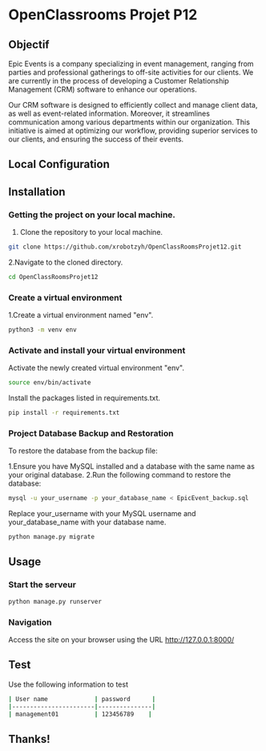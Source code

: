 # OpenClassrooms Projet P12

## Objectif
Epic Events is a company specializing in event management, ranging from parties and professional gatherings to off-site activities for our clients. We are currently in the process of developing a Customer Relationship Management (CRM) software to enhance our operations.

Our CRM software is designed to efficiently collect and manage client data, as well as event-related information. Moreover, it streamlines communication among various departments within our organization. This initiative is aimed at optimizing our workflow, providing superior services to our clients, and ensuring the success of their events.

## Local Configuration
## Installation
### Getting the project on your local machine.
1. Clone the repository to your local machine.
```bash
git clone https://github.com/xrobotzyh/OpenClassRoomsProjet12.git
```
2.Navigate to the cloned directory.
```bash
cd OpenClassRoomsProjet12
```

### Create a virtual environment
1.Create a virtual environment named "env".
```bash
python3 -m venv env
```

### Activate and install your virtual environment
Activate the newly created virtual environment "env".
```bash
source env/bin/activate
```
Install the packages listed in requirements.txt.
```bash
pip install -r requirements.txt
```

### Project Database Backup and Restoration

To restore the database from the backup file:

1.Ensure you have MySQL installed and a database with the same name as your original database.
2.Run the following command to restore the database:
```bash
mysql -u your_username -p your_database_name < EpicEvent_backup.sql
```
Replace your_username with your MySQL username and your_database_name with your database name. 
```bash
python manage.py migrate
```

## Usage
### Start the serveur
```bash
python manage.py runserver
```
### Navigation
Access the site on your browser using the URL http://127.0.0.1:8000/

## Test
Use the following information to test
```bash
| User name             | password      |
|-----------------------|---------------|
| management01          | 123456789    | 

```

## Thanks!